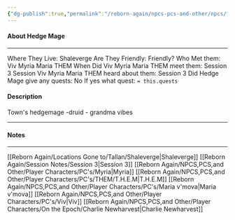 ```yaml
---
{"dg-publish":true,"permalink":"/reborn-again/npcs-pcs-and-other/npcs/friendly/hedge-mage/"}
---
```



#### About Hedge Mage
---
Where They Live: Shaleverge
Are They Friendly: Friendly?
Who Met them: Viv Myria Maria THEM
When Did Viv Myria Maria THEM meet them: Session 3
Session Viv Myria Maria THEM heard about them: Session 3
Did Hedge Mage give any quests: No
	If yes what quest: `= this.quests`


#### Description
Town's hedgemage -druid - grandma vibes

---

#### Notes
---
[[Reborn Again/Locations Gone to/Tallan/Shaleverge\|Shaleverge]]
[[Reborn Again/Session Notes/Session 3\|Session 3]]
[[Reborn Again/NPCS,PCS,and Other/Player Characters/PC's/Myria\|Myria]]
[[Reborn Again/NPCS,PCS,and Other/Player Characters/PC's/THEM/T.H.E.M\|T.H.E.M]]
[[Reborn Again/NPCS,PCS,and Other/Player Characters/PC's/Maria v'mova\|Maria v'mova]]
[[Reborn Again/NPCS,PCS,and Other/Player Characters/PC's/Viv\|Viv]]
[[Reborn Again/NPCS,PCS,and Other/Player Characters/On the Epoch/Charlie Newharvest\|Charlie Newharvest]]


